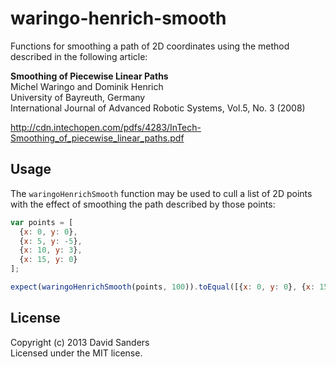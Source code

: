 # waringo-henrich-smooth

Functions for smoothing a path of 2D coordinates using the method described in
the following article: 

**Smoothing of Piecewise Linear Paths**  
Michel Waringo and Dominik Henrich  
University of Bayreuth, Germany  
International Journal of Advanced Robotic Systems, Vol.5, No. 3 (2008)

<http://cdn.intechopen.com/pdfs/4283/InTech-Smoothing_of_piecewise_linear_paths.pdf>

## Usage

The `waringoHenrichSmooth` function may be used to cull a list of 2D points
with the effect of smoothing the path described by those points:

```javascript
var points = [
  {x: 0, y: 0},
  {x: 5, y: -5},
  {x: 10, y: 3},
  {x: 15, y: 0}
];

expect(waringoHenrichSmooth(points, 100)).toEqual([{x: 0, y: 0}, {x: 15, y: 0}]);
```

## License

Copyright (c) 2013 David Sanders  
Licensed under the MIT license.

